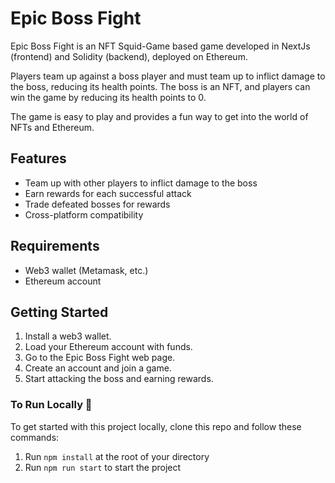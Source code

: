 # Epic Boss Fight

Epic Boss Fight is an NFT Squid-Game based game developed in NextJs (frontend) and Solidity (backend), deployed on Ethereum.

Players team up against a boss player and must team up to inflict damage to the boss, reducing its health points. The boss is an NFT, and players can win the game by reducing its health points to 0.

The game is easy to play and provides a fun way to get into the world of NFTs and Ethereum.

## Features

- Team up with other players to inflict damage to the boss
- Earn rewards for each successful attack
- Trade defeated bosses for rewards
- Cross-platform compatibility

## Requirements

- Web3 wallet (Metamask, etc.)
- Ethereum account

## Getting Started

1. Install a web3 wallet.
2. Load your Ethereum account with funds.
3. Go to the Epic Boss Fight web page.
4. Create an account and join a game.
5. Start attacking the boss and earning rewards.

### **To Run Locally 👋**
To get started with this project locally, clone this repo and follow these commands:

1. Run `npm install` at the root of your directory
2. Run `npm run start` to start the project

